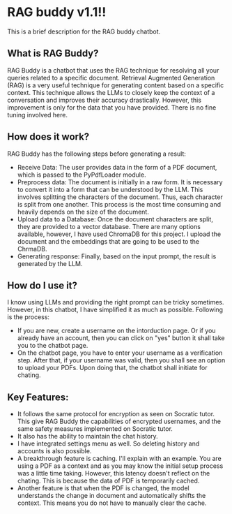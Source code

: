 # RAG buddy v1.1!!
This is a brief description for the RAG buddy chatbot.
## What is RAG Buddy?
RAG Buddy is a chatbot that uses the RAG technique for resolving all your queries related to a specific document.
Retrieval Augmented Generation (RAG) is a very useful technique for generating content based on a specific context.
This technique allows the LLMs to closely keep the context of a conversation and improves their accuracy drastically.
However, this improvement is only for the data that you have provided. There is no fine tuning involved here.

## How does it work?
RAG Buddy has the following steps before generating a result:
* Receive Data: The user provides data in the form of a PDF document, which is passed to the PyPdfLoader module.
* Preprocess data: The document is initially in a raw form. It is necessary to convert it into a form that can be understood by the LLM.
                       This involves splitting the characters of the document. Thus, each character is split from one another.
                       This process is the most time consuming and heavily depends on the size of the document.
* Upload data to a Database: Once the document characters are split, they are provided to a vector database. 
                                 There are many options available, however, I have used ChromaDB for this project.
                                 I upload the document and the embeddings that are going to be used to the ChrmaDB.
* Generating response: Finally, based on the input prompt, the result is generated by the LLM. 

## How do I use it?
I know using LLMs and providing the right prompt can be tricky sometimes. However, in this chatbot, I have simplified it as much as possible.
Following is the process: 
* If you are new, create a username on the intorduction page. Or if you already have an account, then you can click on "yes" button
      it shall take you to the chatbot page.
* On the chatbot page, you have to enter your username as a verification step. After that, if your username was valid, then you shall
      see an option to upload your PDFs. Upon doing that, the chatbot shall initiate for chating.
    
## Key Features: 
* It follows the same protocol for encryption as seen on Socratic tutor. This give RAG Buddy the capabilities of encrypted usernames, and the same safety measures implemented on Socratic tutor.
* It also has the ability to maintain the chat history.
* I have integrated settings menu as well. So deleting history and accounts is also possible.
* A breakthrough feature is caching. I'll explain with an example.
      You are using a PDF as a context and as you may know the initial setup process was a little time taking.
      However, this latency doesn't reflect on the chating. This is because the data of PDF is temporarily cached.
* Another feature is that when the PDF is changed, the model understands the change in document and 
      automatically shifts the context. This means you do not have to manually clear the cache.

